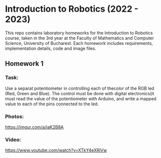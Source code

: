 # Introduction to Robotics (2022 - 2023)

This repo contains laboratory homeworks for the Introduction to Robotics course, taken in the 3rd year at the Faculty of Mathematics and Computer Science, University of Bucharest. Each homework includes requirements, implementation details, code and image files.

## Homework 1

### Task:
Use a separat potentiometer in controlling each of thecolor of the RGB led (Red, Green and Blue). The control must be done with digital electronics(it must read the value of the potentiometer with Arduino, and write a mapped value to each of the pins connected to the led.

### Photos:
https://imgur.com/a/iaK2B8A

### Video:
https://www.youtube.com/watch?v=XTkY4eXRiVw
